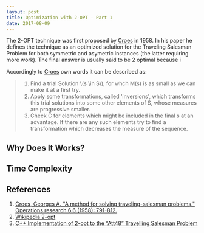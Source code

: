 ```yaml
---
layout: post
title: Optimization with 2-OPT - Part 1
date: 2017-08-09
---
```


The 2-OPT technique was first proposed by [Croes](https://doi.org/10.1287/opre.6.6.791) in 1958. In his paper he defines the technique as an optimized solution for the Traveling Salesman Problem for both symmetric and asymetric instances (the latter requiring more work).  The final answer is usually said to be 2 optimal because i

Accordingly to [Croes](https://doi.org/10.1287/opre.6.6.791) own words it can be described as:
> 1. Find a trial Solution \\(s \in S\\), for whch M(s) is as small as we can make it at a first try.
> 1. Apply some transformations, called 'inversions', which transforms this trial solutions into some other elements of S, whose measures are progressive smaller.
> 1. Check C for elements which might be included in the final s at an advantage. If there are any such elements try to find a transformation which decreases the measure of the sequence.

Why Does It Works?
---



Time Complexity
---


References
---

1. [Croes, Georges A. "A method for solving traveling-salesman problems." Operations research 6.6 (1958): 791-812.](https://doi.org/10.1287/opre.6.6.791)
1. [Wikipedia 2-opt](https://en.wikipedia.org/wiki/2-opt)
1. [C++ Implementation of 2-opt to the “Att48” Travelling Salesman Problem](http://www.technical-recipes.com/2012/applying-c-implementations-of-2-opt-to-travelling-salesman-problems/)
